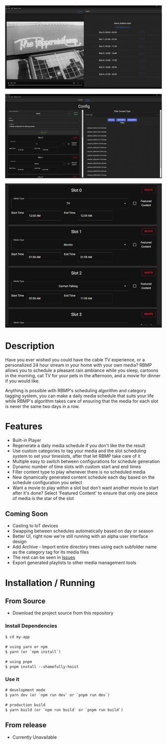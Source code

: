 <p align="center"><img src="RBMP_screen1.png"></p>
<p align="center"><img src="RBMP_screen2.png"></p>
<p align="center"><img src="RBMP_screen3.png"></p>

# Description
Have you ever wished you could have the cable TV experience, or a personalized 24 hour stream in your home with your own media? RBMP allows you to schedule a pleasant rain ambiance while you sleep, cartoons in the morning, cat TV for your pets in the afternoon, and a movie for dinner if you would like.

Anything is possible with RBMP's scheduling algorithm and category tagging system, you can make a daily media schedule that suits your life while RBMP's algorithm takes care of ensuring that the media for each slot is never the same two days in a row.

# Features
- Built-in Player
- Regenerate a daily media schedule if you don't like the the result
- Use custom categories to tag your media and the slot scheduling system to set your timeslots, after that let RBMP take care of it
- Multiple easy to switch between configurations for schedule generation
- Dynamic number of time slots with custom start and end times
- Filler content type to play whenever there is no scheduled media
- New dynamically generated content schedule each day based on the schedule configuration you select
- Want a movie to play within a slot but don't want another movie to start after it's done? Select 'Featured Content' to ensure that only one piece of media is the star of the slot

## Coming Soon
- Casting to IoT devices
- Swapping between schedules automatically based on day or season
- Better UI, right now we're still running with an alpha user interface design
- Add Archive - Import entire directory trees using each subfolder name as the category tag for its media files
- The rest can be seen in [Issues](https://github.com/Carmen-Git-It/RBMP/issues)
- Export generated playlists to other media management tools

# Installation / Running

## From Source

- Download the project source from this repository

### Install Dependencies

```
$ cd my-app

# using yarn or npm
$ yarn (or `npm install`)

# using pnpm
$ pnpm install --shamefully-hoist
```

### Use it

```
# development mode
$ yarn dev (or `npm run dev` or `pnpm run dev`)

# production build
$ yarn build (or `npm run build` or `pnpm run build`)
```

## From release

- Currently Unavailable
